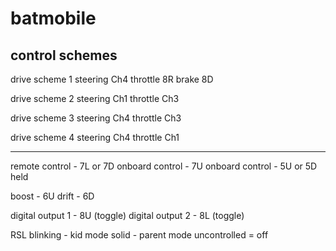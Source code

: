 # batmobile

## control schemes
drive scheme 1
steering Ch4
throttle 8R
brake 8D

drive scheme 2
steering Ch1
throttle Ch3

drive scheme 3
steering Ch4
throttle Ch3

drive scheme 4
steering Ch4
throttle Ch1

------------------------

remote control - 7L or 7D
onboard control - 7U
onboard control - 5U or 5D held

boost - 6U
drift - 6D

digital output 1 - 8U (toggle)
digital output 2 - 8L (toggle)

RSL
blinking - kid mode
solid - parent mode
uncontrolled = off
